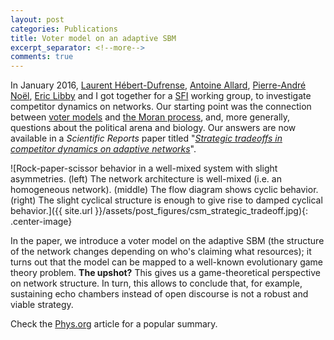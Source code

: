 ```yaml
---
layout: post
categories: Publications
title: Voter model on an adaptive SBM
excerpt_separator: <!--more-->
comments: true
---
```


In January 2016, [Laurent Hébert-Dufrense](http://laurenthebertdufresne.github.io/), [Antoine Allard](http://antoineallard.github.io/), [Pierre-André Noël](https://scholar.google.com/citations?user=FxU9cG0AAAAJ), [Eric Libby](http://ericlibby.github.io/) and I got together for a [SFI](https://www.santafe.edu/) working group, to investigate competitor dynamics on networks.
Our starting point was the connection between [voter models](https://en.wikipedia.org/wiki/Voter_model) and [the Moran process](https://en.wikipedia.org/wiki/Moran_process), and, more generally, questions about the political arena and biology.
Our answers are now available in a *Scientific Reports* paper titled "[_Strategic tradeoffs in competitor dynamics on adaptive networks_](http://dx.doi.org/10.1038/s41598-017-07621-x)".


![Rock-paper-scissor behavior in a well-mixed system with slight asymmetries. (left) The network architecture is well-mixed (i.e. an homogeneous network). (middle) The flow diagram shows cyclic behavior. (right) The slight cyclical structure is enough to give rise to damped cyclical behavior.]({{ site.url }}/assets/post_figures/csm_strategic_tradeoff.jpg){: .center-image}

In the paper, we introduce a voter model on the adaptive SBM (the structure of the network changes depending on who's claiming what resources); it turns out that the model can be mapped to a well-known evolutionary game theory problem.
**The upshot?** This gives us a game-theoretical perspective on network structure.
In turn, this allows to conclude that, for example, sustaining echo chambers instead of open discourse is  not a robust and viable strategy.

<!--more-->
Check the [Phys.org](https://phys.org/news/2017-08-algae-political-strategy.html) article for a popular summary.
